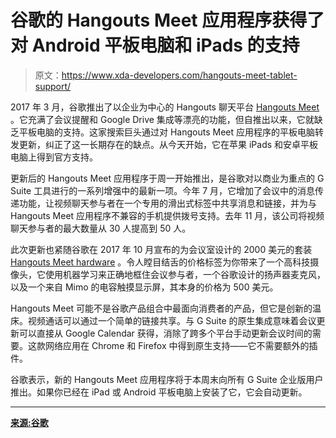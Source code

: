 # 谷歌的 Hangouts Meet 应用程序获得了对 Android 平板电脑和 iPads 的支持

> 原文：<https://www.xda-developers.com/hangouts-meet-tablet-support/>

2017 年 3 月，谷歌推出了以企业为中心的 Hangouts 聊天平台 [Hangouts Meet](https://www.xda-developers.com/hangouts-meet-call-instant-messaging/) 。它充满了会议提醒和 Google Drive 集成等漂亮的功能，但自推出以来，它就缺乏平板电脑的支持。这家搜索巨头通过对 Hangouts Meet 应用程序的平板电脑转发更新，纠正了这一长期存在的缺点。从今天开始，它在苹果 iPads 和安卓平板电脑上得到官方支持。

更新后的 Hangouts Meet 应用程序于周一开始推出，是谷歌对以商业为重点的 G Suite 工具进行的一系列增强中的最新一项。今年 7 月，它增加了会议中的消息传递功能，让视频聊天参与者在一个专用的滑出式标签中共享消息和链接，并为与 Hangouts Meet 应用程序不兼容的手机提供拨号支持。去年 11 月，该公司将视频聊天参与者的最大数量从 30 人提高到 50 人。

此次更新也紧随谷歌在 2017 年 10 月宣布的为会议室设计的 2000 美元的套装 [Hangouts Meet hardware](https://gsuite.google.com/products/hangouts-meet-hardware/) 。令人瞠目结舌的价格标签为你带来了一个高科技摄像头，它使用机器学习来正确地框住会议参与者，一个谷歌设计的扬声器麦克风，以及一个来自 Mimo 的电容触摸显示屏，其本身的价格为 500 美元。

Hangouts Meet 可能不是谷歌产品组合中最面向消费者的产品，但它是创新的温床。视频通话可以通过一个简单的链接共享。与 G Suite 的原生集成意味着会议更新可以直接从 Google Calendar 获得，消除了跨多个平台手动更新会议时间的需要。这款网络应用在 Chrome 和 Firefox 中得到原生支持——它不需要额外的插件。

谷歌表示，新的 Hangouts Meet 应用程序将于本周末向所有 G Suite 企业版用户推出。如果你已经在 iPad 或 Android 平板电脑上安装了它，它会自动更新。

* * *

[**来源:谷歌**](https://gsuiteupdates.googleblog.com/2018/01/hangouts-meet-metrics-in-reports-api.html)